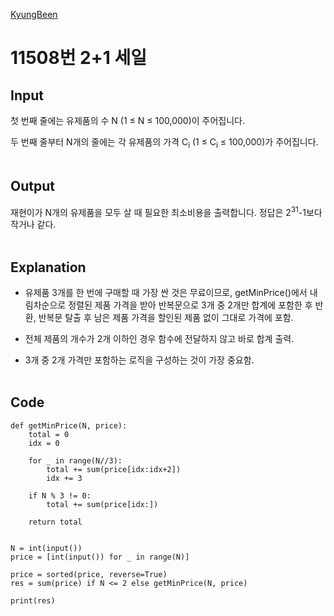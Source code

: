 [KyungBeen](../README.md)

# 11508번 2+1 세일

## Input

첫 번째 줄에는 유제품의 수 N (1 ≤ N ≤ 100,000)이 주어집니다.

두 번째 줄부터 N개의 줄에는 각 유제품의 가격 C<sub>i</sub> (1 ≤ C<sub>i</sub> ≤ 100,000)가 주어집니다.
<br/><br/>

## Output

재현이가 N개의 유제품을 모두 살 때 필요한 최소비용을 출력합니다. 정답은 2<sup>31</sup>-1보다 작거나 같다.
<br/><br/>

## Explanation

- 유제품 3개를 한 번에 구매할 때 가장 싼 것은 무료이므로, getMinPrice()에서 내림차순으로 정렬된 제품 가격을 받아 반복문으로 3개 중 2개만 합계에 포함한 후 반환, 반복문 탈출 후 남은 제품 가격을 할인된 제품 없이 그대로 가격에 포함.

- 전체 제품의 개수가 2개 이하인 경우 함수에 전달하지 않고 바로 합계 출력.

- 3개 중 2개 가격만 포함하는 로직을 구성하는 것이 가장 중요함.
  <br/><br/>

## Code

```
def getMinPrice(N, price):
    total = 0
    idx = 0

    for _ in range(N//3):
        total += sum(price[idx:idx+2])
        idx += 3

    if N % 3 != 0:
        total += sum(price[idx:])

    return total


N = int(input())
price = [int(input()) for _ in range(N)]

price = sorted(price, reverse=True)
res = sum(price) if N <= 2 else getMinPrice(N, price)

print(res)
```
